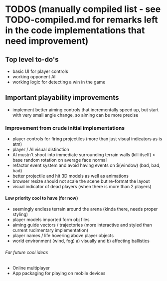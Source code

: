 # TODOS (manually compiled list - see TODO-compiled.md for remarks left in the code implementations that need improvement)

## Top level to-do's
* basic UI for player controls
* working opponent AI
* working logic for detecting a win in the game

## Important playability improvements
* implement better aiming controls that incrementally speed up, but start with very small angle change, so aiming can be more precise

### Improvement from crude initial implementations
* player controls for firing projectiles (more than just visual indicators as is atm)
* player / AI visual distinction
* AI mustn't shoot into immediate surrounding terrain walls (kill itself) > base random rotation on average face normal
* refactor event system and avoid having events on $(window) (bad, bad, bad)
* better projectile and hit 3D models as well as animations
* browser resize should not scale the scene but re-format the layout
* visual indicator of dead players (when there is more than 2 players)

#### Low priority cool to have (for now)
* seemingly endless terrain around the arena (kinda there, needs proper styling)
* player models imported form obj files
* aiming guide vectors / trajectories (more interactive and styled than current rudimentary implementation)
* player names / life hovering above player objects
* world environment (wind, fog) a) visually and b) affecting ballistics

###### Far future cool ideas
* Online multiplayer
* App packaging for playing on mobile devices
